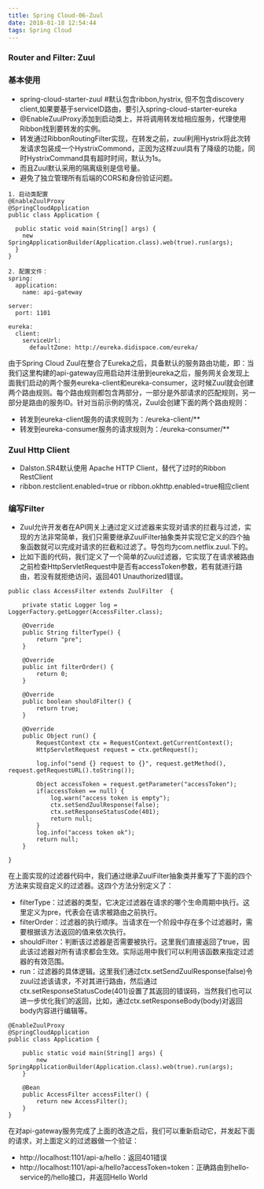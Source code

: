 ```yaml
---
title: Spring Cloud-06-Zuul
date: 2018-01-18 12:54:44
tags: Spring Cloud
---
```


### Router and Filter: Zuul
### 基本使用
* spring-cloud-starter-zuul  #默认包含ribbon,hystrix, 但不包含discovery client,如果要基于serviceID路由，要引入spring-cloud-starter-eureka
* @EnableZuulProxy添加到启动类上，并将调用转发给相应服务，代理使用Ribbon找到要转发的实例。
* 转发通过RibbonRoutingFilter实现，在转发之前，zuul利用Hystrix将此次转发请求包装成一个HystrixCommond，正因为这样zuul具有了降级的功能，同时HystrixCommand具有超时时间，默认为1s。
* 而且Zuul默认采用的隔离级别是信号量。
* 避免了独立管理所有后端的CORS和身份验证问题。


```
1. 启动类配置
@EnableZuulProxy
@SpringCloudApplication
public class Application {
  
  public static void main(String[] args) {
    new SpringApplicationBuilder(Application.class).web(true).run(args);
  }
}

2. 配置文件：
spring:
  application:
    name: api-gateway

server:
  port: 1101

eureka:
  client:
    serviceUrl:
      defaultZone: http://eureka.didispace.com/eureka/
```
由于Spring Cloud Zuul在整合了Eureka之后，具备默认的服务路由功能，即：当我们这里构建的api-gateway应用启动并注册到eureka之后，服务网关会发现上面我们启动的两个服务eureka-client和eureka-consumer，这时候Zuul就会创建两个路由规则。每个路由规则都包含两部分，一部分是外部请求的匹配规则，另一部分是路由的服务ID。针对当前示例的情况，Zuul会创建下面的两个路由规则：
* 转发到eureka-client服务的请求规则为：/eureka-client/**
* 转发到eureka-consumer服务的请求规则为：/eureka-consumer/**

### Zuul Http Client
* Dalston.SR4默认使用 Apache HTTP Client，替代了过时的Ribbon RestClient
* ribbon.restclient.enabled=true or ribbon.okhttp.enabled=true相应client

### 编写Filter
* Zuul允许开发者在API网关上通过定义过滤器来实现对请求的拦截与过滤，实现的方法非常简单，我们只需要继承ZuulFilter抽象类并实现它定义的四个抽象函数就可以完成对请求的拦截和过滤了。导包均为com.netflix.zuul.下的。
* 比如下面的代码，我们定义了一个简单的Zuul过滤器，它实现了在请求被路由之前检查HttpServletRequest中是否有accessToken参数，若有就进行路由，若没有就拒绝访问，返回401 Unauthorized错误。

```
public class AccessFilter extends ZuulFilter  {

    private static Logger log = LoggerFactory.getLogger(AccessFilter.class);

    @Override
    public String filterType() {
        return "pre";
    }

    @Override
    public int filterOrder() {
        return 0;
    }

    @Override
    public boolean shouldFilter() {
        return true;
    }

    @Override
    public Object run() {
        RequestContext ctx = RequestContext.getCurrentContext();
        HttpServletRequest request = ctx.getRequest();

      	log.info("send {} request to {}", request.getMethod(), request.getRequestURL().toString());

        Object accessToken = request.getParameter("accessToken");
        if(accessToken == null) {
            log.warn("access token is empty");
            ctx.setSendZuulResponse(false);
            ctx.setResponseStatusCode(401);
            return null;
        }
        log.info("access token ok");
        return null;
    }

}
```
在上面实现的过滤器代码中，我们通过继承ZuulFilter抽象类并重写了下面的四个方法来实现自定义的过滤器。这四个方法分别定义了：
* filterType：过滤器的类型，它决定过滤器在请求的哪个生命周期中执行。这里定义为pre，代表会在请求被路由之前执行。
* filterOrder：过滤器的执行顺序。当请求在一个阶段中存在多个过滤器时，需要根据该方法返回的值来依次执行。
* shouldFilter：判断该过滤器是否需要被执行。这里我们直接返回了true，因此该过滤器对所有请求都会生效。实际运用中我们可以利用该函数来指定过滤器的有效范围。
* run：过滤器的具体逻辑。这里我们通过ctx.setSendZuulResponse(false)令zuul过滤该请求，不对其进行路由，然后通过ctx.setResponseStatusCode(401)设置了其返回的错误码，当然我们也可以进一步优化我们的返回，比如，通过ctx.setResponseBody(body)对返回body内容进行编辑等。

```
@EnableZuulProxy
@SpringCloudApplication
public class Application {

	public static void main(String[] args) {
		new SpringApplicationBuilder(Application.class).web(true).run(args);
	}

	@Bean
	public AccessFilter accessFilter() {
		return new AccessFilter();
	}
}
```
在对api-gateway服务完成了上面的改造之后，我们可以重新启动它，并发起下面的请求，对上面定义的过滤器做一个验证：
* http://localhost:1101/api-a/hello：返回401错误
* http://localhost:1101/api-a/hello?accessToken=token：正确路由到hello-service的/hello接口，并返回Hello World

